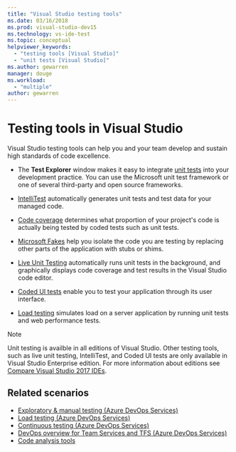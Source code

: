 ```yaml
---
title: "Visual Studio testing tools"
ms.date: 03/16/2018
ms.prod: visual-studio-dev15
ms.technology: vs-ide-test
ms.topic: conceptual
helpviewer_keywords:
  - "testing tools [Visual Studio]"
  - "unit tests [Visual Studio]"
ms.author: gewarren
manager: douge
ms.workload:
  - "multiple"
author: gewarren
---
```

# Testing tools in Visual Studio

Visual Studio testing tools can help you and your team develop and sustain high standards of code excellence.

- The **Test Explorer** window makes it easy to integrate [unit tests](../test/unit-test-your-code.md) into your development practice. You can use the Microsoft unit test framework or one of several third-party and open source frameworks.

- [IntelliTest](../test/generate-unit-tests-for-your-code-with-intellitest.md) automatically generates unit tests and test data for your managed code.

- [Code coverage](../test/using-code-coverage-to-determine-how-much-code-is-being-tested.md) determines what proportion of your project's code is actually being tested by coded tests such as unit tests.

- [Microsoft Fakes](../test/isolating-code-under-test-with-microsoft-fakes.md) help you isolate the code you are testing by replacing other parts of the application with stubs or shims.

- [Live Unit Testing](../test/live-unit-testing.md) automatically runs unit tests in the background, and graphically displays code coverage and test results in the Visual Studio code editor.

- [Coded UI tests](../test/use-ui-automation-to-test-your-code.md) enable you to test your application through its user interface.

- [Load testing](../test/quickstart-create-a-load-test-project.md) simulates load on a server application by running unit tests and web performance tests.

> [!NOTE]
> Unit testing is availble in all editions of Visual Studio. Other testing tools, such as live unit testing, IntelliTest, and Coded UI tests are only available in Visual Studio Enterprise edition. For more information about editions see [Compare Visual Studio 2017 IDEs](https://visualstudio.microsoft.com/vs/compare/).

## Related scenarios

* [Exploratory & manual testing (Azure DevOps Services)](/vsts/manual-test/)
* [Load testing (Azure DevOps Services)](/vsts/load-test/index)
* [Continuous testing (Azure DevOps Services)](/vsts/build-release/test/index)
* [DevOps overview for Team Services and TFS (Azure DevOps Services)](/vsts/user-guide/devops-alm-overview)
* [Code analysis tools](../code-quality/analyzing-application-quality-by-using-code-analysis-tools.md)
